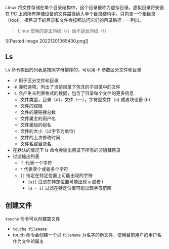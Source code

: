 Linux 将文件存储在单个目录结构中，这个目录被称为虚拟目录。虚拟目录将安装在 PC 上的所有存储设备的文件路径纳入单个目录结构中。只包含一个根目录（root)。根目录下的目录和文件会按照访问它们的目录路径一一列出。

> Linux 使用的是正斜线（/）而不是反斜线（\）


![[Pasted image 20221201065430.png]]

## Ls

Ls 命令输出的列表是按照字母排序的，可以用-F 参数区分文件和目录
- `-F` 用于区分文件和目录
- `-R` 递归选项。列出了当前目录下包含的子目录中的文件
- `-L` 会产生长列表格式的数据，包含了目录每个文件的更多信息
	- 文件类型，目录（d)，文件（—），字符型文件（c) 或者块设备 (b)
	- 文件的权限
	- 文件的硬链接总数
	- 文件属主的用户名
	- 文件属组的组名
	- 文件的大小（以字节为单位）
	- 文件的上次修改时间
	- 文件名或目录名
- 在默认的情况下 ls 命令会输出目录下所有的非隐藏目录
- 过滤输出列表
	- `？` 代表一个字符
	- `*` 代表零个或者多个字符
	- `[]` 指定在特定位置上可能出现的字符
		- `[ai]` 过滤在特定位置可能出现 a 或者 i
		- `[a - i]` 过滤在特定位置可能出现字母范围

## 创建文件

`touche` 命令可以创建空文件
- `touche fileName`
- touch 命令会创建一个以 `fileName` 为名字的新文件，使用目前用户的用户名作为文件的属主